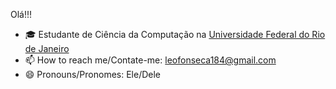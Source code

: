 Olá!!!

- 🎓 Estudante de Ciência da Computação na [Universidade Federal do Rio de Janeiro](https://ufrj.br/)
- 📫 How to reach me/Contate-me: leofonseca184@gmail.com
- 😄 Pronouns/Pronomes: Ele/Dele